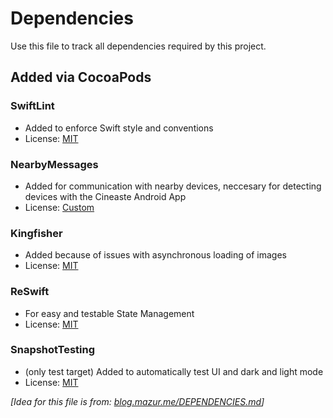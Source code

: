 # Dependencies

Use this file to track all dependencies required by this project.

## Added via CocoaPods

### SwiftLint
- Added to enforce Swift style and conventions
- License: [MIT](https://github.com/realm/SwiftLint/blob/master/LICENSE)

### NearbyMessages
- Added for communication with nearby devices, 
neccesary for detecting devices with the Cineaste Android App
- License: [Custom](https://cocoapods.org/pods/NearbyMessages)

### Kingfisher
- Added because of issues with asynchronous loading of images
- License: [MIT](https://github.com/onevcat/Kingfisher/blob/master/LICENSE)

### ReSwift
- For easy and testable State Management
- License: [MIT](https://github.com/ReSwift/ReSwift/blob/master/LICENSE.md)

### SnapshotTesting
- (only test target) Added to automatically test UI and dark and light mode
- License: [MIT](https://github.com/pointfreeco/swift-snapshot-testing/blob/master/LICENSE)

_[Idea for this file is from: [blog.mazur.me/DEPENDENCIES.md](https://blog.mazur.me/DEPENDENCIES.md)]_
